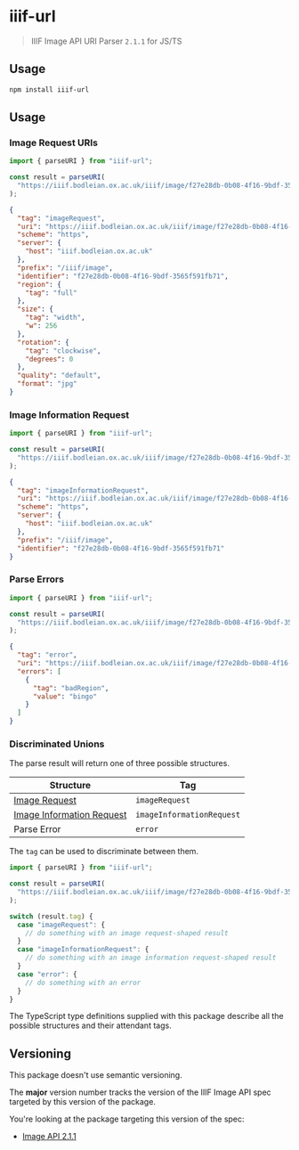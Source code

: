 # iiif-url

> IIIF Image API URI Parser `2.1.1` for JS/TS

## Usage

```sh
npm install iiif-url
```

## Usage

### Image Request URIs

```js
import { parseURI } from "iiif-url";

const result = parseURI(
  "https://iiif.bodleian.ox.ac.uk/iiif/image/f27e28db-0b08-4f16-9bdf-3565f591fb71/full/256,/0/default.jpg"
);
```

```json
{
  "tag": "imageRequest",
  "uri": "https://iiif.bodleian.ox.ac.uk/iiif/image/f27e28db-0b08-4f16-9bdf-3565f591fb71/full/256,/0/default.jpg",
  "scheme": "https",
  "server": {
    "host": "iiif.bodleian.ox.ac.uk"
  },
  "prefix": "/iiif/image",
  "identifier": "f27e28db-0b08-4f16-9bdf-3565f591fb71",
  "region": {
    "tag": "full"
  },
  "size": {
    "tag": "width",
    "w": 256
  },
  "rotation": {
    "tag": "clockwise",
    "degrees": 0
  },
  "quality": "default",
  "format": "jpg"
}
```

### Image Information Request

```js
import { parseURI } from "iiif-url";

const result = parseURI(
  "https://iiif.bodleian.ox.ac.uk/iiif/image/f27e28db-0b08-4f16-9bdf-3565f591fb71/info.json"
);
```

```json
{
  "tag": "imageInformationRequest",
  "uri": "https://iiif.bodleian.ox.ac.uk/iiif/image/f27e28db-0b08-4f16-9bdf-3565f591fb71/info.json",
  "scheme": "https",
  "server": {
    "host": "iiif.bodleian.ox.ac.uk"
  },
  "prefix": "/iiif/image",
  "identifier": "f27e28db-0b08-4f16-9bdf-3565f591fb71"
}
```

### Parse Errors

```js
import { parseURI } from "iiif-url";

const result = parseURI(
  "https://iiif.bodleian.ox.ac.uk/iiif/image/f27e28db-0b08-4f16-9bdf-3565f591fb71/bingo/256,/0/default.jpg"
);
```

```json
{
  "tag": "error",
  "uri": "https://iiif.bodleian.ox.ac.uk/iiif/image/f27e28db-0b08-4f16-9bdf-3565f591fb71/bingo/256,/0/default.jpg",
  "errors": [
    {
      "tag": "badRegion",
      "value": "bingo"
    }
  ]
}
```

### Discriminated Unions

The parse result will return one of three possible structures.

| Structure                                                                     | Tag                       |
| ----------------------------------------------------------------------------- | ------------------------- |
| [Image Request](https://iiif.io/api/image/2.1/#image-request-parameters)      | `imageRequest`            |
| [Image Information Request](https://iiif.io/api/image/2.1/#image-information) | `imageInformationRequest` |
| Parse Error                                                                   | `error`                   |

The `tag` can be used to discriminate between them.

```ts
import { parseURI } from "iiif-url";

const result = parseURI(
  "https://iiif.bodleian.ox.ac.uk/iiif/image/f27e28db-0b08-4f16-9bdf-3565f591fb71/full/256,/0/default.jpg"
);

switch (result.tag) {
  case "imageRequest": {
    // do something with an image request-shaped result
  }
  case "imageInformationRequest": {
    // do something with an image information request-shaped result
  }
  case "error": {
    // do something with an error
  }
}
```

The TypeScript type definitions supplied with this package describe all the possible structures and their attendant tags.

## Versioning

This package doesn't use semantic versioning.

The **major** version number tracks the version of the IIIF Image API spec targeted by this version of the package.

You're looking at the package targeting this version of the spec:

- [Image API 2.1.1](https://iiif.io/api/image/2.1/)
